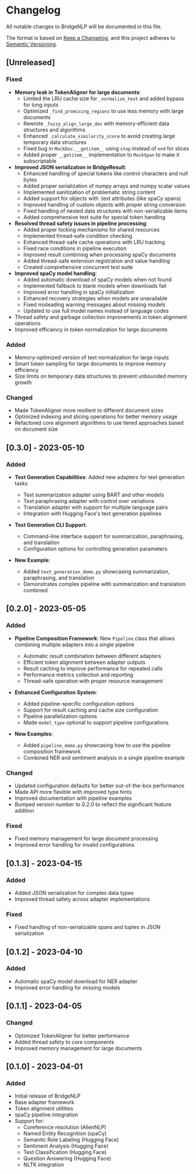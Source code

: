 # Changelog

All notable changes to BridgeNLP will be documented in this file.

The format is based on [Keep a Changelog](https://keepachangelog.com/en/1.0.0/),
and this project adheres to [Semantic Versioning](https://semver.org/spec/v2.0.0.html).

## [Unreleased]

### Fixed
- **Memory leak in TokenAligner for large documents**:
  - Limited the LRU cache size for `_normalize_text` and added bypass for long inputs
  - Optimized `_find_promising_regions` to use less memory with large documents
  - Rewrote `_fuzzy_align_large_doc` with memory-efficient data structures and algorithms
  - Enhanced `_calculate_similarity_score` to avoid creating large temporary data structures
  - Fixed bug in `MockDoc.__getitem__` using `stop` instead of `end` for slices
  - Added proper `__getitem__` implementation to `MockSpan` to make it subscriptable
- **Improved JSON serialization in BridgeResult**:
  - Enhanced handling of special tokens like control characters and null bytes
  - Added proper serialization of numpy arrays and numpy scalar values
  - Implemented sanitization of problematic string content
  - Added support for objects with .text attributes (like spaCy spans)
  - Improved handling of custom objects with proper string conversion
  - Fixed handling of nested data structures with non-serializable items
  - Added comprehensive test suite for special token handling
- **Resolved thread safety issues in pipeline processing**:
  - Added proper locking mechanisms for shared resources
  - Implemented thread-safe condition checking
  - Enhanced thread-safe cache operations with LRU tracking
  - Fixed race conditions in pipeline execution
  - Improved result combining when processing spaCy documents
  - Added thread-safe extension registration and value handling
  - Created comprehensive concurrent test suite
- **Improved spaCy model handling**:
  - Added automatic download of spaCy models when not found
  - Implemented fallback to blank models when downloads fail
  - Improved error handling in spaCy initialization
  - Enhanced recovery strategies when models are unavailable
  - Fixed misleading warning messages about missing models
  - Updated to use full model names instead of language codes
- Thread safety and garbage collection improvements in token alignment operations
- Improved efficiency in token normalization for large documents

### Added
- Memory-optimized version of text normalization for large inputs
- Smart token sampling for large documents to improve memory efficiency
- Size limits on temporary data structures to prevent unbounded memory growth

### Changed
- Made TokenAligner more resilient to different document sizes
- Optimized indexing and slicing operations for better memory usage
- Refactored core alignment algorithms to use tiered approaches based on document size

## [0.3.0] - 2023-05-10

### Added

- **Text Generation Capabilities**: Added new adapters for text generation tasks
  - Text summarization adapter using BART and other models
  - Text paraphrasing adapter with control over variations
  - Translation adapter with support for multiple language pairs
  - Integration with Hugging Face's text generation pipelines

- **Text Generation CLI Support**:
  - Command-line interface support for summarization, paraphrasing, and translation
  - Configuration options for controlling generation parameters

- **New Example**:
  - Added `text_generation_demo.py` showcasing summarization, paraphrasing, and translation
  - Demonstrates complex pipeline with summarization and translation combined

## [0.2.0] - 2023-05-05

### Added

- **Pipeline Composition Framework**: New `Pipeline` class that allows combining multiple adapters into a single pipeline
  - Automatic result combination between different adapters
  - Efficient token alignment between adapter outputs
  - Result caching to improve performance for repeated calls
  - Performance metrics collection and reporting
  - Thread-safe operation with proper resource management
  
- **Enhanced Configuration System**:
  - Added pipeline-specific configuration options
  - Support for result caching and cache size configuration
  - Pipeline parallelization options
  - Made `model_type` optional to support pipeline configurations

- **New Examples**:
  - Added `pipeline_demo.py` showcasing how to use the pipeline composition framework
  - Combined NER and sentiment analysis in a single pipeline example

### Changed

- Updated configuration defaults for better out-of-the-box performance
- Made API more flexible with improved type hints
- Improved documentation with pipeline examples
- Bumped version number to 0.2.0 to reflect the significant feature addition

### Fixed

- Fixed memory management for large document processing
- Improved error handling for invalid configurations

## [0.1.3] - 2023-04-15

### Added

- Added JSON serialization for complex data types
- Improved thread safety across adapter implementations

### Fixed

- Fixed handling of non-serializable spans and tuples in JSON serialization

## [0.1.2] - 2023-04-10

### Added

- Automatic spaCy model download for NER adapter
- Improved error handling for missing models

## [0.1.1] - 2023-04-05

### Changed

- Optimized TokenAligner for better performance
- Added thread safety to core components
- Improved memory management for large documents

## [0.1.0] - 2023-04-01

### Added

- Initial release of BridgeNLP
- Base adapter framework
- Token alignment utilities
- spaCy pipeline integration
- Support for:
  - Coreference resolution (AllenNLP)
  - Named Entity Recognition (spaCy)
  - Semantic Role Labeling (Hugging Face)
  - Sentiment Analysis (Hugging Face)
  - Text Classification (Hugging Face)
  - Question Answering (Hugging Face)
  - NLTK integration